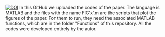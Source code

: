 [![DOI](https://zenodo.org/badge/824100116.svg)](https://zenodo.org/doi/10.5281/zenodo.12666379)
In this GitHub we uploaded the codes of the paper. The language is MATLAB and the files with the name FIG'x'.m are the scripts that plot the figures of the paper. For them to run, they need the associated MATLAB functions, which are in the folder "Functions" of this repository. All the codes were developed entirely by the autor.
